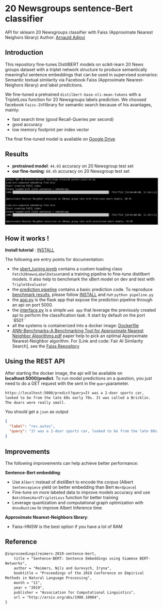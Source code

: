 # 20 Newsgroups sentence-Bert classifier

API for sklearn 20 Newsgroups classifier with Faiss (Approximate Nearest Neighors library)
Author: [Arnauld Adjovi](https://github.com/gandalf012)


## Introduction
This repository fine-tunes DistilBERT models on scikit-learn 20 News groups dataset with a triplet network structure to produce semantically meaningful sentence embeddings that can be used in supervised scenarios: Semantic textual similarity via Facebook Faiss (Approximate Nearest-Neighors library) and label predictions.

We fine-tuned a pretrained `distilbert-base-nli-mean-tokens` with a TripletLoss function for 20 Newsgroups labels prediction.
We choosed facebook `Faiss-IVF`library for semantic search because of his avantages, mainly:
- fast search time (good Recall-Queries per second)
- good accuracy
- low memory footprint per index vector

The final fine-tuned model is available on [Google Drive](https://drive.google.com/uc?export=download&id=1VjYGZasx9sEuJ2u9DCirb8L2wdIYIcsM)

## Results

- **pretrained model**: `44.03` accuracy on 20 Newsgroup test set 
- **our fine-tuning**: `60.45` accuracy on 20 Newsgroup test set 

![pipeline benchmark on test set for Faiss and pretrained Sbert](https://github.com/gandalf012/SentenceBert-20newsgroup-Classifier/blob/master/images/pipeline_bench.png)

## How it works !

**Install tutorial** : [INSTALL](https://github.com/gandalf012/SentenceBert-20newsgroup-Classifier/blob/master/INSTALL.md)

The following are entry points for documentation:

- the [sbert_tuning.ipynb](https://github.com/gandalf012/SentenceBert-20newsgroup-Classifier/blob/master/sbert_tuning.ipynb) contains a custom loading class `Fetch20newsLabelDataset`and a training pipeline to fine-tune distilbert models. It also help to benchmark the sBert model on dev and test with `TripletEvaluator`
- the [prediction pipeline](https://github.com/gandalf012/SentenceBert-20newsgroup-Classifier/blob/master/pipeline.py) contains a basic prediction code. To reproduce [benchmark results](https://github.com/gandalf012/SentenceBert-20newsgroup-Classifier/tree/master/images), please follow [INSTALL](https://github.com/gandalf012/SentenceBert-20newsgroup-Classifier/blob/master/INSTALL.md) and run `python pipeline.py`
- the [app.py](https://github.com/gandalf012/SentenceBert-20newsgroup-Classifier/blob/master/app.py) is the flask app that expose the prediction pipeline through an api on port 5000. 
- the [interface.py](https://github.com/gandalf012/SentenceBert-20newsgroup-Classifier/blob/master/interface.py) is a simple `web app` that leverage the previously created api to perform the classification task. It start by default on the port `8501``
- all the systems is containerized into a docker image: [Dockerfile](https://github.com/gandalf012/SentenceBert-20newsgroup-Classifier/blob/master/Dockerfile)
- [ANN-Benchmarks-A Benchmarking Tool for Approximate Nearest Neighbor Algorithms.pdf](https://github.com/gandalf012/SentenceBert-20newsgroup-Classifier/tree/master/Paper) paper help to pick an optimal Approximate Nearest-Neighbor algorithm. For [Link and code: Fair AI Similarity Search], see the [Faiss Repository](https://github.com/facebookresearch/faiss/wiki/Getting-started)

## Using the REST API

After starting the docker image, the api will be available on **localhost:5000/predict**.
To run model predictions on a question, you just need to do a GET request with the sent in the `query`parameter.

```shell
https://localhost:5000/predict?query=It was a 2-door sports car, looked to be from the late 60s early 70s. It was called a Bricklin. The doors were really small.
```
You should get a `json` as output
```json
{
  "label": "rec.autos",
  "query": "It was a 2-door sports car, looked to be from the late 60s early 70s. It was called a Bricklin. The doors were really small."
}
```

## Improvements

The following improvements can help achieve better performance:

**Sentence-Bert embedding**:
- Use `Albert` instead of distilBert to encode the corpus (Albert `Sentencepiece` yield on better embedding than Bert `Wordpiece`)
- Fine-tune on more labeled data to improve models accuracy and use `BatchSemiHardTripletLoss` function for better training
- Leverage quantization and computational graph optimization with `OnnxRuntime` to improve Albert Inference time

**Approximate Nearest-Neighbors library**:
- Faiss-HNSW is the best option if you have a lot of RAM


## Reference

``` 
@inproceedings{reimers-2019-sentence-bert,
    title = "Sentence-BERT: Sentence Embeddings using Siamese BERT-Networks",
    author = "Reimers, Nils and Gurevych, Iryna",
    booktitle = "Proceedings of the 2019 Conference on Empirical Methods in Natural Language Processing",
    month = "11",
    year = "2019",
    publisher = "Association for Computational Linguistics",
    url = "http://arxiv.org/abs/1908.10084",
}
```